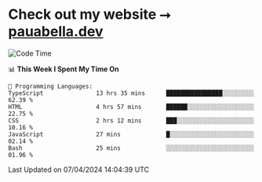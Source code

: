# Check out my website ⭢ [pauabella.dev](https://pauabella.dev)

<!--START_SECTION:waka-->
![Code Time](http://img.shields.io/badge/Code%20Time-3%2C183%20hrs%2036%20mins-blue)

📊 **This Week I Spent My Time On** 

```text
💬 Programming Languages: 
TypeScript               13 hrs 35 mins      ████████████████░░░░░░░░░   62.39 % 
HTML                     4 hrs 57 mins       ██████░░░░░░░░░░░░░░░░░░░   22.75 % 
CSS                      2 hrs 12 mins       ███░░░░░░░░░░░░░░░░░░░░░░   10.16 % 
JavaScript               27 mins             █░░░░░░░░░░░░░░░░░░░░░░░░   02.14 % 
Bash                     25 mins             ░░░░░░░░░░░░░░░░░░░░░░░░░   01.96 % 
```


 Last Updated on 07/04/2024 14:04:39 UTC
<!--END_SECTION:waka-->
